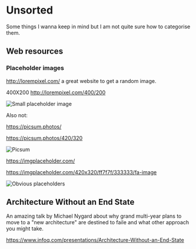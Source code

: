 # Unsorted

Some things I wanna keep in mind but I am not quite sure how to categorise them.

## Web resources

### Placeholder images

http://lorempixel.com/ a great website to get a random image.

400X200 http://lorempixel.com/400/200

![Small placeholder image](http://lorempixel.com/400/200)

Also not:

https://picsum.photos/

https://picsum.photos/420/320

![Picsum](https://picsum.photos/420/320)

https://imgplaceholder.com/

https://imgplaceholder.com/420x320/ff7f7f/333333/fa-image

![Obvious placeholders](https://imgplaceholder.com/420x320/ff7f7f/333333/fa-image)

## Architecture Without an End State

An amazing talk by Michael Nygard about why grand multi-year plans to move to a "new architecture" are destined to faile and what other approach you might take.

https://www.infoq.com/presentations/Architecture-Without-an-End-State
